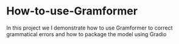 # How-to-use-Gramformer
In this project we I demonstrate how to use Gramformer to correct grammatical errors and how to package the model using Gradio

